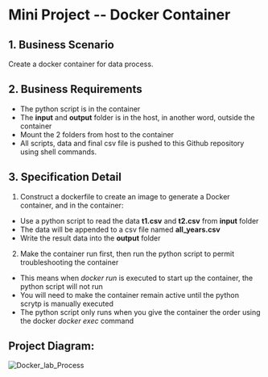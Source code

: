 # Mini Project -- Docker Container
## 1. Business Scenario
Create a docker container for data process.

## 2. Business Requirements
- The python script is in the container
- The **input** and **output** folder is in the host, in another word, outside the container
- Mount the 2 folders from host to the container
- All scripts, data and final csv file is pushed to this Github repository using shell commands.

## 3. Specification Detail
1. Construct a dockerfile to create an image to generate a Docker container, and in the container:
- Use a python script to read the data **t1.csv** and **t2.csv** from **input** folder
- The data will be appended to a csv file named **all_years.csv**
- Write the result data into the **output** folder

2. Make the container run first, then run the python script to permit troubleshooting the container
- This means when _docker run_ is executed to start up the container, the python script will not run
- You will need to make the container remain active until the python scrytp is manually executed
- The python script only runs when you give the container the order using the docker _docker exec_ command

## Project Diagram:
![Docker_lab_Process](https://user-images.githubusercontent.com/74939090/191591390-3b93c7b8-a7c2-4dce-8f61-049a65102652.jpg)
